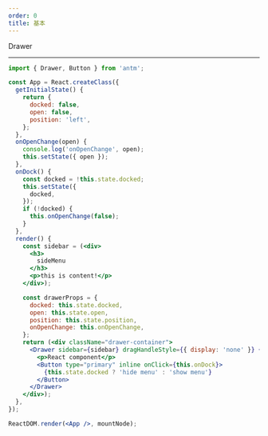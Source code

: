 ```yaml
---
order: 0
title: 基本
---
```


Drawer

---

````jsx
import { Drawer, Button } from 'antm';

const App = React.createClass({
  getInitialState() {
    return {
      docked: false,
      open: false,
      position: 'left',
    };
  },
  onOpenChange(open) {
    console.log('onOpenChange', open);
    this.setState({ open });
  },
  onDock() {
    const docked = !this.state.docked;
    this.setState({
      docked,
    });
    if (!docked) {
      this.onOpenChange(false);
    }
  },
  render() {
    const sidebar = (<div>
      <h3>
        sideMenu
      </h3>
      <p>this is content!</p>
    </div>);

    const drawerProps = {
      docked: this.state.docked,
      open: this.state.open,
      position: this.state.position,
      onOpenChange: this.onOpenChange,
    };
    return (<div className="drawer-container">
      <Drawer sidebar={sidebar} dragHandleStyle={{ display: 'none' }} {...drawerProps}>
        <p>React component</p>
        <Button type="primary" inline onClick={this.onDock}>
          {this.state.docked ? 'hide menu' : 'show menu'}
        </Button>
      </Drawer>
    </div>);
  },
});

ReactDOM.render(<App />, mountNode);
````

<style>
#components-drawer-demo-basic .drawer-container {
  position: relative;
  height: 400px;
}
#components-drawer-demo-basic .am-drawer-content {
  padding: 10px;
}
#components-drawer-demo-basic .am-drawer-sidebar {
  padding: 16px;
  background-color: #e4f6fe;
}
</style>
